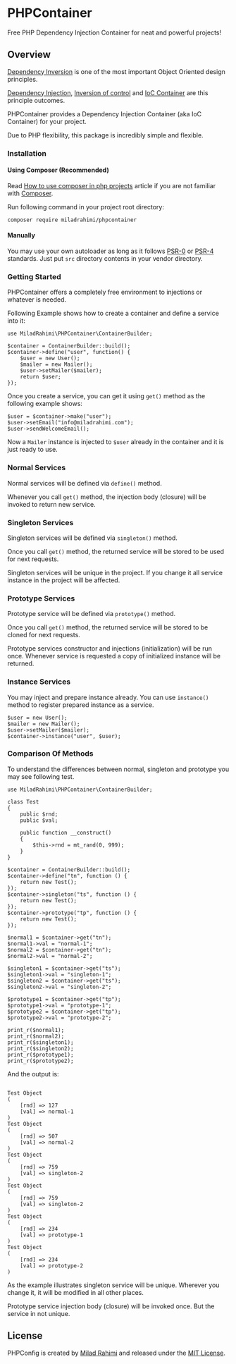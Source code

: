 # PHPContainer
Free PHP Dependency Injection Container for neat and powerful projects!

## Overview
[Dependency Inversion](https://en.wikipedia.org/wiki/Dependency_inversion_principle)
is one of the most important Object Oriented design principles.

[Dependency Injection](https://en.wikipedia.org/wiki/Dependency_injection),
[Inversion of control](https://en.wikipedia.org/wiki/Inversion_of_control) and
[IoC Container](http://www.codeproject.com/Articles/542752/Dependency-Inversion-Principle-IoC-Container-Depen)
are this principle outcomes.

PHPContainer provides a Dependency Injection Container (aka IoC Container) for your project.

Due to PHP flexibility, this package is incredibly simple and flexible.

### Installation
#### Using Composer (Recommended)
Read
[How to use composer in php projects](http://miladrahimi.com/blog/2015/04/12/how-to-use-composer-in-php-projects)
article if you are not familiar with [Composer](http://getcomposer.org).

Run following command in your project root directory:

```
composer require miladrahimi/phpcontainer
```

#### Manually
You may use your own autoloader as long as it follows [PSR-0](http://www.php-fig.org/psr/psr-0) or
[PSR-4](http://www.php-fig.org/psr/psr-4) standards.
Just put `src` directory contents in your vendor directory.

### Getting Started
PHPContainer offers a completely free environment to injections or whatever is needed.

Following Example shows how to create a container and define a service into it:

```
use MiladRahimi\PHPContainer\ContainerBuilder;

$container = ContainerBuilder::build();
$container->define("user", function() {
    $user = new User();
    $mailer = new Mailer();
    $user->setMailer($mailer);
    return $user;
});
```

Once you create a service, you can get it using `get()` method as the following example shows:

```
$user = $container->make("user");
$user->setEmail("info@miladrahimi.com");
$user->sendWelcomeEmail();
```
Now a `Mailer` instance is injected to `$user` already in the container and it is just ready to use.

### Normal Services
Normal services will be defined via `define()` method.

Whenever you call `get()` method, the injection body (closure) will be invoked to return new service.

### Singleton Services
Singleton services will be defined via `singleton()` method.

Once you call `get()` method, the returned service will be stored to be used for next requests.

Singleton services will be unique in the project.
If you change it all service instance in the project will be affected.

### Prototype Services
Prototype service will be defined via `prototype()` method.

Once you call `get()` method, the returned service will be stored to be cloned for next requests.

Prototype services constructor and injections (initialization) will be run once.
Whenever service is requested a copy of initialized instance will be returned.

### Instance Services
You may inject and prepare instance already.
You can use `instance()` method to register prepared instance as a service.

```
$user = new User();
$mailer = new Mailer();
$user->setMailer($mailer);
$container->instance("user", $user);
```

### Comparison Of Methods
To understand the differences between normal, singleton and prototype you may see following test.

```
use MiladRahimi\PHPContainer\ContainerBuilder;

class Test
{
    public $rnd;
    public $val;

    public function __construct()
    {
        $this->rnd = mt_rand(0, 999);
    }
}

$container = ContainerBuilder::build();
$container->define("tn", function () {
    return new Test();
});
$container->singleton("ts", function () {
    return new Test();
});
$container->prototype("tp", function () {
    return new Test();
});

$normal1 = $container->get("tn");
$normal1->val = "normal-1";
$normal2 = $container->get("tn");
$normal2->val = "normal-2";

$singleton1 = $container->get("ts");
$singleton1->val = "singleton-1";
$singleton2 = $container->get("ts");
$singleton2->val = "singleton-2";

$prototype1 = $container->get("tp");
$prototype1->val = "prototype-1";
$prototype2 = $container->get("tp");
$prototype2->val = "prototype-2";

print_r($normal1);
print_r($normal2);
print_r($singleton1);
print_r($singleton2);
print_r($prototype1);
print_r($prototype2);
```

And the output is:

```

Test Object
(
    [rnd] => 127
    [val] => normal-1
)
Test Object
(
    [rnd] => 507
    [val] => normal-2
)
Test Object
(
    [rnd] => 759
    [val] => singleton-2
)
Test Object
(
    [rnd] => 759
    [val] => singleton-2
)
Test Object
(
    [rnd] => 234
    [val] => prototype-1
)
Test Object
(
    [rnd] => 234
    [val] => prototype-2
)
```

As the example illustrates singleton service will be unique.
Wherever you change it, it will be modified in all other places.

Prototype service injection body (closure) will be invoked once.
But the service in not unique.

## License
PHPConfig is created by [Milad Rahimi](http://miladrahimi.com)
and released under the [MIT License](http://opensource.org/licenses/mit-license.php).
